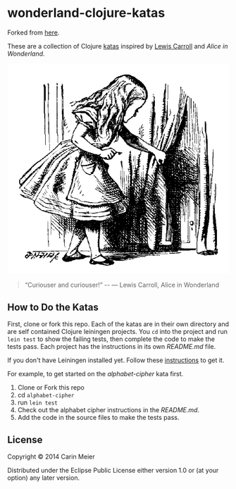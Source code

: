 # wonderland-clojure-katas

Forked from [here](https://github.com/gigasquid/wonderland-clojure-katas).

These are a collection of Clojure
[katas](http://en.wikipedia.org/wiki/Kata_%28programming%29) inspired by
[Lewis Carroll](http://en.wikipedia.org/wiki/Lewis_Carroll) and _Alice
in Wonderland_.

![Alice and the tiny door](/images/alicedoor.gif)

>“Curiouser and curiouser!” 
>-- ― Lewis Carroll, Alice in Wonderland

## How to Do the Katas

First, clone or fork this repo. Each of the katas are in their own
directory and are self contained Clojure leiningen projects.  You `cd`
into the project and run `lein test` to show the failing tests, then
complete the code to make the tests pass. Each project has the
instructions in its own _README.md_ file.

If you don't have Leiningen installed yet.  Follow these [instructions](http://leiningen.org/)
to get it.

For example, to get started on the _alphabet-cipher_ kata first.

1. Clone or Fork this repo
2. cd `alphabet-cipher`
3. run `lein test`
4. Check out the alphabet cipher instructions in the _README.md_.
5. Add the code in the source files to make the tests pass.


## License

Copyright © 2014 Carin Meier

Distributed under the Eclipse Public License either version 1.0 or (at
your option) any later version.
